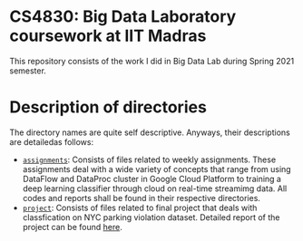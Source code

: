 # CS4830: Big Data Laboratory coursework at IIT Madras
This repository consists of the work I did in Big Data Lab during Spring 2021 semester.

# Description of directories
The directory names are quite self descriptive. Anyways, their descriptions are detailedas follows:
* [`assignments`](./assignments): Consists of files related to weekly assignments. These assignments deal with a wide variety of concepts that range from using DataFlow and DataProc cluster in Google Cloud Platform to training a deep learning classifier through cloud on real-time streamimg data. All codes and reports shall be found in their respective directories.
* [`project`](./project): Consists of files related to final project that deals with classfication on NYC parking violation dataset. Detailed report of the project can be found [here](./project/FinalProjectReport.pdf).
